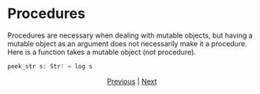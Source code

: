 # Procedures

Procedures are necessary when dealing with mutable objects, but having a mutable object as an argument does not necessarily make it a procedure.
Here is a function takes a mutable object (not procedure).

```python
peek_str s: Str! = log s
```

<p align='center'>
    <a href='./07_side_effect.md'>Previous</a> | <a href='./09_builtin_procs.md'>Next</a>
</p>
